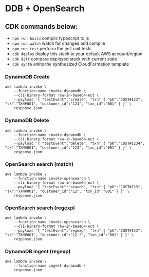 # DDB + OpenSearch

## CDK commands below:

- `npm run build` compile typescript to js
- `npm run watch` watch for changes and compile
- `npm run test` perform the jest unit tests
- `cdk deploy` deploy this stack to your default AWS account/region
- `cdk diff` compare deployed stack with current state
- `cdk synth` emits the synthesized CloudFormation template

### DynamoDB Create

```
aws lambda invoke \
    --function-name invoke-dynamodb \
    --cli-binary-format raw-in-base64-out \
    --payload '{ "testEvent":"create", "txn":{ "pk":"CUST#123", "sk":"TXN#001", "customer_id":"123", "txn_id":"001" } }' \
    response.json
```

### DynamoDB Delete

```
aws lambda invoke \
    --function-name invoke-dynamodb \
    --cli-binary-format raw-in-base64-out \
    --payload '{ "testEvent":"delete", "txn":{ "pk":"CUST#1234", "sk":"TXN#001", "customer_id":"123", "txn_id":"001" } }' \
    response.json
```

### OpenSearch search (match)

```
aws lambda invoke \
    --function-name invoke-opensearch \
    --cli-binary-format raw-in-base64-out \
    --payload '{ "testEvent":"search", "txn":{ "pk":"CUST#123", "sk":"TXN#001", "customer_id":"12", "txn_id":"001" } }' \
    response.json
```

### OpenSearch search (regexp)

```
aws lambda invoke \
    --function-name invoke-opensearch \
    --cli-binary-format raw-in-base64-out \
    --payload '{ "testEvent":"regexp", "txn":{ "pk":"CUST#123", "sk":"TXN#001", "customer_id":"12.*", "txn_id":"001" } }' \
    response.json
```

### DynamoDB ingest (regexp)

```
aws lambda invoke \
    --function-name ingest-dynamodb \
    response.json
```
